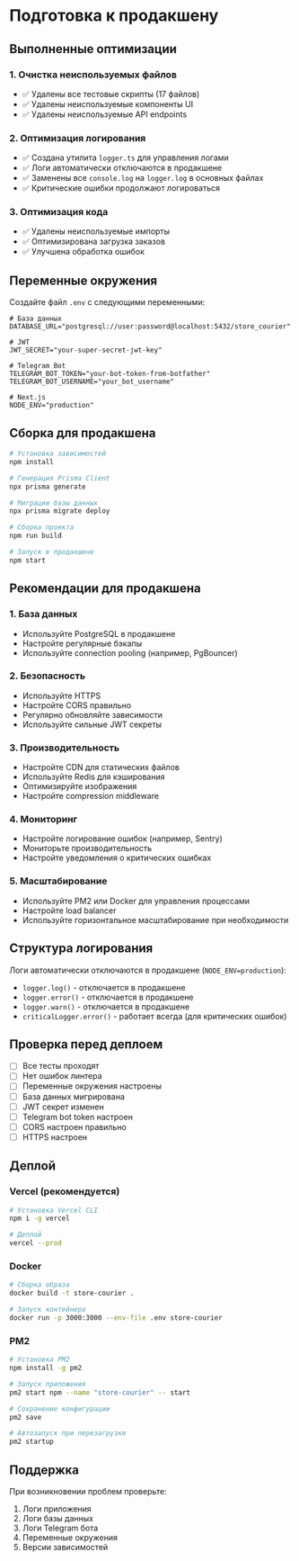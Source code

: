 # Подготовка к продакшену

## Выполненные оптимизации

### 1. Очистка неиспользуемых файлов
- ✅ Удалены все тестовые скрипты (17 файлов)
- ✅ Удалены неиспользуемые компоненты UI
- ✅ Удалены неиспользуемые API endpoints

### 2. Оптимизация логирования
- ✅ Создана утилита `logger.ts` для управления логами
- ✅ Логи автоматически отключаются в продакшене
- ✅ Заменены все `console.log` на `logger.log` в основных файлах
- ✅ Критические ошибки продолжают логироваться

### 3. Оптимизация кода
- ✅ Удалены неиспользуемые импорты
- ✅ Оптимизирована загрузка заказов
- ✅ Улучшена обработка ошибок

## Переменные окружения

Создайте файл `.env` с следующими переменными:

```env
# База данных
DATABASE_URL="postgresql://user:password@localhost:5432/store_courier"

# JWT
JWT_SECRET="your-super-secret-jwt-key"

# Telegram Bot
TELEGRAM_BOT_TOKEN="your-bot-token-from-botfather"
TELEGRAM_BOT_USERNAME="your_bot_username"

# Next.js
NODE_ENV="production"
```

## Сборка для продакшена

```bash
# Установка зависимостей
npm install

# Генерация Prisma Client
npx prisma generate

# Миграции базы данных
npx prisma migrate deploy

# Сборка проекта
npm run build

# Запуск в продакшене
npm start
```

## Рекомендации для продакшена

### 1. База данных
- Используйте PostgreSQL в продакшене
- Настройте регулярные бэкапы
- Используйте connection pooling (например, PgBouncer)

### 2. Безопасность
- Используйте HTTPS
- Настройте CORS правильно
- Регулярно обновляйте зависимости
- Используйте сильные JWT секреты

### 3. Производительность
- Настройте CDN для статических файлов
- Используйте Redis для кэширования
- Оптимизируйте изображения
- Настройте compression middleware

### 4. Мониторинг
- Настройте логирование ошибок (например, Sentry)
- Мониторьте производительность
- Настройте уведомления о критических ошибках

### 5. Масштабирование
- Используйте PM2 или Docker для управления процессами
- Настройте load balancer
- Используйте горизонтальное масштабирование при необходимости

## Структура логирования

Логи автоматически отключаются в продакшене (`NODE_ENV=production`):
- `logger.log()` - отключается в продакшене
- `logger.error()` - отключается в продакшене
- `logger.warn()` - отключается в продакшене
- `criticalLogger.error()` - работает всегда (для критических ошибок)

## Проверка перед деплоем

- [ ] Все тесты проходят
- [ ] Нет ошибок линтера
- [ ] Переменные окружения настроены
- [ ] База данных мигрирована
- [ ] JWT секрет изменен
- [ ] Telegram bot token настроен
- [ ] CORS настроен правильно
- [ ] HTTPS настроен

## Деплой

### Vercel (рекомендуется)
```bash
# Установка Vercel CLI
npm i -g vercel

# Деплой
vercel --prod
```

### Docker
```bash
# Сборка образа
docker build -t store-courier .

# Запуск контейнера
docker run -p 3000:3000 --env-file .env store-courier
```

### PM2
```bash
# Установка PM2
npm install -g pm2

# Запуск приложения
pm2 start npm --name "store-courier" -- start

# Сохранение конфигурации
pm2 save

# Автозапуск при перезагрузке
pm2 startup
```

## Поддержка

При возникновении проблем проверьте:
1. Логи приложения
2. Логи базы данных
3. Логи Telegram бота
4. Переменные окружения
5. Версии зависимостей

